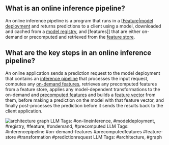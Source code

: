 **What is an online inference pipeline?**
-----------------------------------------

An online inference pipeline is a program that runs in a [[Feature|model deployment](https://www.hopsworks.ai/dictionary/model-deployment) and returns predictions to a client using a model, downloaded and cached from a [model registry](https://www.hopsworks.ai/dictionary/model-registry), and [features]] that are either on-demand or precomputed and retrieved from the [feature store](https://www.hopsworks.ai/dictionary/feature-store).

**What are the key steps in an online inference pipeline?**
-----------------------------------------------------------

An online application sends a prediction request to the model deployment that contains an [inference pipeline](https://www.hopsworks.ai/dictionary/inference-pipeline) that processes the input request, computes any [on-demand features](https://www.hopsworks.ai/dictionary/on-demand-features), retrieves any precomputed features from a feature store, applies any model-dependent transformations to the on-demand and [precomputed features](http://www.hopsworks.ai/dictionary/precomputed-features) and builds a [feature vector](https://www.hopsworks.ai/dictionary/feature-vector) from them, before making a prediction on the model with that feature vector, and finally post-processes the prediction before it sends the results back to the client application.

![architecture graph](https://assets.website-files.com/618399cd49d125734c8dec95/6436a6a3eec4f7e18b8815e4_Z_f7JmXO7IkqoA7J3I8R-RTeiGE33RYmXFzhxe2Se3N10IA0hm2VN0Xc8EzTTTAUojNlnJJZK0Khv2KnryJuDX3QQUvg-5vIjgvnJOykDkDa5jCYm4HaACcDYI4Gu6shCCKs0f9mpGpPV-Oz8MwA_Q.png)
LLM Tags:  #on-lineinference, #modeldeployment, #registry, #feature, #ondemand, #precomputed
LLM Tags:  #inferencepipeline #on-demand-features #precomputedfeatures #feature-store #transformation #predictionrequest
LLM Tags:  #architecture, #graph